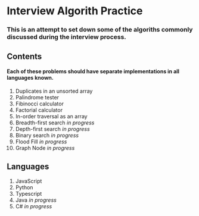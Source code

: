 # Interview Algorith Practice

### This is an attempt to set down some of the algoriths commonly discussed during the interview process.

## Contents

#### Each of these problems should have separate implementations in all languages known.

1. Duplicates in an unsorted array
1. Palindrome tester
1. Fibinocci calculator
1. Factorial calculator
1. In-order traversal as an array
1. Breadth-first search _in progress_
1. Depth-first search _in progress_
1. Binary search _in progress_
1. Flood Fill _in progress_
1. Graph Node _in progress_

## Languages

1. JavaScript
1. Python
1. Typescript
1. Java _in progress_
1. C# _in progress_

